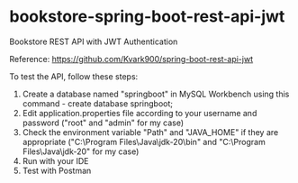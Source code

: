 # bookstore-spring-boot-rest-api-jwt
Bookstore REST API with JWT Authentication

Reference: https://github.com/Kvark900/spring-boot-rest-api-jwt

To test the API, follow these steps:
1. Create a database named "springboot" in MySQL Workbench using this command - create database springboot;
2. Edit application.properties file according to your username and password ("root" and "admin" for my case)
3. Check the environment variable "Path" and "JAVA_HOME" if they are appropriate ("C:\Program Files\Java\jdk-20\bin" and "C:\Program Files\Java\jdk-20" for my case)
4. Run with your IDE
5. Test with Postman
